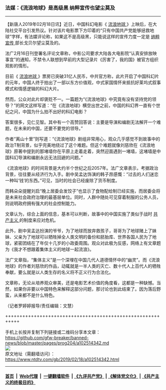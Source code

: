 ### 法媒：《流浪地球》是高级黑 纳粹宣传也望尘莫及
------------------------

<div class="post_content">
 <p>
  【新唐人2019年02月18日讯】近日，中国科幻电影《
  <a href="https://www.ntdtv.com/gb/流浪地球.htm">
   流浪地球
  </a>
  》上映后，在大陆社交平台引发热议。针对该片电影票下方印着的“只有中国共产党能够拯救地球”字样，有法媒评论称，如果这不是高级黑，只能说这样的宣传力度一定是
  <a href="https://www.ntdtv.com/gb/纳粹宣传.htm">
   纳粹宣传
  </a>
  部长戈贝尔望尘莫及的。
 </p>
 <p>
  法广2月16日刊登署名评论文章称，中影公司要求大陆各大电影院“认真安排放映事宜”的通知，不禁令人联想到早前的大型记录片《厉害了，我的国》被官方组织观影的情形。
 </p>
 <p>
  目前《
  <a href="https://www.ntdtv.com/gb/流浪地球.htm">
   流浪地球
  </a>
  》票房已突破31亿人民币，中共官方称，此片开启了中国科幻片的元年，中国人终于拍出了一部以东方价值观，中式家国情怀来抵抗好莱坞式叙事模式和情感逻辑的科幻大片。
 </p>
 <p>
  然而，公众对此片却褒贬不一。一篇题为“《流浪地球》中究竟有没有坚持党的领导？”的网文这样写道：“在《流浪地球》横空出世之前，中国的科幻界一直有个世纪之问，中国为什么拍不出好的科幻电影？
 </p>
 <p>
  答案很多，见仁见智。其中有一个高赞回答说：主要是导演和编剧无法解开一个难题，在未来的中国，还要不要党的领导。”
 </p>
 <p>
  作者“离山十里”则写道：“《流浪地球》剧组非常用心，观众几乎感觉不到故事中的政治T制背景，似乎完美地绕过了这个难题。但这个难题就像刘慈欣在《流浪地球》原著中提到的那堵墙你在平原上走着走着，突然迎面遇到一堵墙，这堵墙是中国科幻导演和编剧永远无法回避的问题。”
 </p>
 <p>
  《流浪地球》的时间背景是大约半个世纪之后2057年。法广文章表示，考据政治背景，往往要从经济行为入手。剧中吴孟达饰演的韩子昂感慨：“过去的人们迷恋一种叫‘钱’的东西。”可见，当时的社会已经废除了货币制度。
 </p>
 <p>
  而韩朵朵提醒刘启“晚上居委会发饺子”也显示了食物配给制已经实施，而居委会将是未来社会政府治理的最基层单位。同时，人群中随处可见穿着制服的公务人员，则说明政府拥有强大的社会控制能力。
 </p>
 <p>
  文章认为，综合上面的信息，基本可以判断，故事中的中国实施了类似于战时
  <a href="https://www.ntdtv.com/gb/共产主义.htm">
   共产主义
  </a>
  的制度来应对危机。
 </p>
 <p>
  此外，剧中吴孟达扮演的爷爷，为了地球而放弃救孩子，哥哥为了地球赌上了妹妹、父亲为了地球可以牺牲掉全人类文明的备份和胚胎库、世界各国人民为了地球，紧密团结在了年仅十几岁的小政委周围。观众对此极为反感，网络上有文章题为《我才不想跟着集体主义的地球一起流浪》。
 </p>
 <p>
  法广文章指，“集体主义”是一个深埋在中国几代人道德情怀中的“幽灵”。而《流浪地球》的作者刘慈欣的作品，动辄就是一半人类的灭亡、数十代人上百代人的牺牲奉献，要么就是以人类生存的名义将不正义行为合法化。
 </p>
 <p>
  文章称，无论从培养观众审美，还是电影艺术价值的角度看，这都是一种缺憾。当然，如果你非要以中国特色来解释这部分问题，那讨论也到此结束了。因为落后野蛮，从来都不是什么特色。
 </p>
 <p>
  （记者罗婷婷报导/责任编辑：文慧）
 </p>
 <div class="single_ad">
 </div>
</div>

+++++++++++++++++++++++++++++++++++++++++++++++++++++++++++<br/><br/>
手机上长按并复制下列链接或二维码分享本文章：<br/>
https://github.com/gfw-breaker/banned-news/blob/master/pages/prog204/a102514342.md <br/>
<a href='https://github.com/gfw-breaker/banned-news/blob/master/pages/prog204/a102514342.md'><img src='https://github.com/gfw-breaker/banned-news/blob/master/pages/prog204/a102514342.md.png'/></a> <br/>
原文地址（需翻墙访问）：https://www.ntdtv.com/gb/2019/02/18/a102514342.html


------------------------
#### [首页](https://github.com/gfw-breaker/banned-news/blob/master/README.md) &nbsp;|&nbsp; [Web代理](https://github.com/labour-camp/helloworld) &nbsp;|&nbsp; [一键翻墙软件](https://github.com/gfw-breaker/nogfw/blob/master/README.md) &nbsp;| [《九评共产党》](https://github.com/gfw-breaker/9ping.md/blob/master/README.md#九评之一评共产党是什么) | [《解体党文化》](https://github.com/gfw-breaker/jtdwh.md/blob/master/README.md) | [《共产主义的终极目的》](https://github.com/gfw-breaker/gczydzjmd.md/blob/master/README.md)

